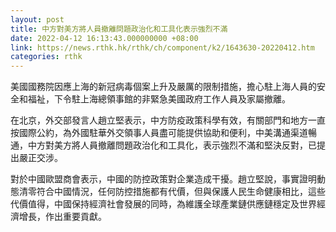 ```yaml
---
layout: post
title: 中方對美方將人員撤離問題政治化和工具化表示強烈不滿
date: 2022-04-12 16:13:43.000000000 +08:00
link: https://news.rthk.hk/rthk/ch/component/k2/1643630-20220412.htm
categories: rthk
---
```


美國國務院因應上海的新冠病毒個案上升及嚴厲的限制措施，擔心駐上海人員的安全和福祉，下令駐上海總領事館的非緊急美國政府工作人員及家屬撤離。

在北京，外交部發言人趙立堅表示，中方防疫政策科學有效，有關部門和地方一直按國際公約，為外國駐華外交領事人員盡可能提供協助和便利，中美溝通渠道暢通，中方對美方將人員撤離問題政治化和工具化，表示強烈不滿和堅決反對，已提出嚴正交涉。

對於中國歐盟商會表示，中國的防控政策對企業造成干擾。趙立堅說，事實證明動態清零符合中國情況，任何防控措施都有代價，但與保護人民生命健康相比，這些代價值得，中國保持經濟社會發展的同時，為維護全球產業鏈供應鏈穩定及世界經濟增長，作出重要貢獻。
